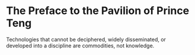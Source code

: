 # The Preface to the Pavilion of Prince Teng

Technologies that cannot be deciphered, widely disseminated, or developed into a discipline are commodities, not knowledge.



